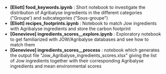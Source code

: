 
- **[Eliott] food_keywords.ipynb** : Short notebook to investigate the distribution of Agribalyse ingredients in the different categories ("Groupe') and subcategories ("Sous-groupe")
- **[Eliott] recipes_footprints.ipynb** : Notebook to match Jow ingredients with Agribalyse ingredients and store the carbon footprint
- **[Genevieve] ingredients_scores__explore.ipynb** : Exploratory notebook to get familiarized with JOW/Agribalyse databases and see how to match them
- **[Genevieve] ingredients_scores__process** : notebook which generates the output file "Jow_Agribalyse_ingredients_scores.xlsx" giving the list of Jow ingredients together with their corresponding Agribalyse ingredients and mean environmental scores

